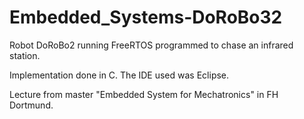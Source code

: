 # Embedded_Systems-DoRoBo32
Robot DoRoBo2 running FreeRTOS programmed to chase an infrared station.

Implementation done in C. The IDE used was Eclipse.

Lecture from master "Embedded System for Mechatronics" in FH Dortmund.
